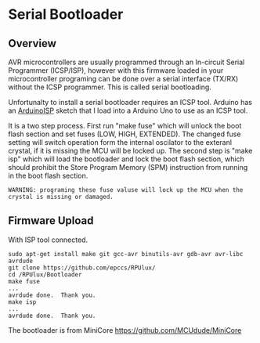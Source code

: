# Serial Bootloader

## Overview

AVR microcontrollers are usually programmed through an In-circuit Serial Programmer (ICSP/ISP), however with this firmware loaded in your microcontroller programing can be done over a serial interface (TX/RX) without the ICSP programmer. This is called serial bootloading. 

Unfortunalty to install a serial bootloader requires an ICSP tool. Arduino has an [ArduinoISP] sketch that I load into a Arduino Uno to use as an ICSP tool.

[ArduinoISP]: https://github.com/arduino/Arduino/blob/master/build/shared/examples/11.ArduinoISP/ArduinoISP/ArduinoISP.ino

It is a two step process. First run "make fuse" which will unlock the boot flash section and set fuses (LOW, HIGH, EXTENDED). The changed fuse setting will switch operation form the internal oscilator to the exteranl crystal, if it is missing the MCU will be locked up. The second step is "make isp" which will load the bootloader and lock the boot flash section, which should prohibit the Store Program Memory (SPM) instruction from running in the boot flash section. 

    WARNING: programing these fuse valuse will lock up the MCU when the crystal is missing or damaged.

## Firmware Upload

With ISP tool connected.

``` 
sudo apt-get install make git gcc-avr binutils-avr gdb-avr avr-libc avrdude
git clone https://github.com/epccs/RPUlux/
cd /RPUlux/Bootloader
make fuse
...
avrdude done.  Thank you.
make isp
...
avrdude done.  Thank you.
``` 

The bootloader is from MiniCore
https://github.com/MCUdude/MiniCore

